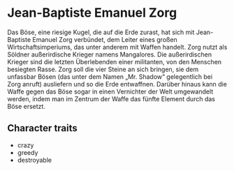 # Jean-Baptiste Emanuel Zorg
Das Böse, eine riesige Kugel, die auf die Erde zurast, hat sich mit Jean-Baptiste Emanuel Zorg verbündet, dem Leiter eines großen Wirtschaftsimperiums, das unter anderem mit Waffen handelt. Zorg nutzt als Söldner außerirdische Krieger namens Mangalores. Die außerirdischen Krieger sind die letzten Überlebenden einer militanten, von den Menschen besiegten Rasse. Zorg soll die vier Steine an sich bringen, sie dem unfassbar Bösen (das unter dem Namen „Mr. Shadow“ gelegentlich bei Zorg anruft) ausliefern und so die Erde entwaffnen. Darüber hinaus kann die Waffe gegen das Böse sogar in einen Vernichter der Welt umgewandelt werden, indem man im Zentrum der Waffe das fünfte Element durch das Böse ersetzt.
## Character traits
* crazy
* greedy
* destroyable